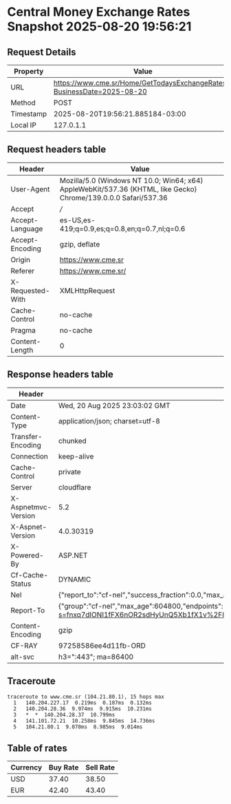 # Central Money Exchange Rates Snapshot 2025-08-20 19:56:21
## Request Details

| Property | Value |
|----------|-------|
| URL | https://www.cme.sr/Home/GetTodaysExchangeRates/?BusinessDate=2025-08-20 |
| Method | POST |
| Timestamp | 2025-08-20T19:56:21.885184-03:00 |
| Local IP | 127.0.1.1 |
    
## Request headers table

| Header | Value |
|--------|-------|
| User-Agent | Mozilla/5.0 (Windows NT 10.0; Win64; x64) AppleWebKit/537.36 (KHTML, like Gecko) Chrome/139.0.0.0 Safari/537.36 |
| Accept | */* |
| Accept-Language | es-US,es-419;q=0.9,es;q=0.8,en;q=0.7,nl;q=0.6 |
| Accept-Encoding | gzip, deflate |
| Origin | https://www.cme.sr |
| Referer | https://www.cme.sr/ |
| X-Requested-With | XMLHttpRequest |
| Cache-Control | no-cache |
| Pragma | no-cache |
| Content-Length | 0 |

    
## Response headers table
| Header | Value |
|--------|-------|
| Date | Wed, 20 Aug 2025 23:03:02 GMT |
| Content-Type | application/json; charset=utf-8 |
| Transfer-Encoding | chunked |
| Connection | keep-alive |
| Cache-Control | private |
| Server | cloudflare |
| X-Aspnetmvc-Version | 5.2 |
| X-Aspnet-Version | 4.0.30319 |
| X-Powered-By | ASP.NET |
| Cf-Cache-Status | DYNAMIC |
| Nel | {"report_to":"cf-nel","success_fraction":0.0,"max_age":604800} |
| Report-To | {"group":"cf-nel","max_age":604800,"endpoints":[{"url":"https://a.nel.cloudflare.com/report/v4?s=fnxq7dIONI1fFX6nOR2sdHyUnQ5Xb1fX1v%2F8rt8EoxmRvtrXciR1bmPlTOBgn%2FdR8Nr3Fk02vwGlzH%2FuQ3f5Dge6KDhJyUspazk%3D"}]} |
| Content-Encoding | gzip |
| CF-RAY | 97258586ee4d11fb-ORD |
| alt-svc | h3=":443"; ma=86400 |

## Traceroute 

```
traceroute to www.cme.sr (104.21.80.1), 15 hops max
  1   140.204.227.17  0.219ms  0.107ms  0.132ms 
  2   140.204.28.36  9.974ms  9.915ms  10.231ms 
  3   *  *  140.204.28.37  10.799ms 
  4   141.101.72.21  10.258ms  9.845ms  14.736ms 
  5   104.21.80.1  9.078ms  8.985ms  9.014ms 

```

## Table of rates

| Currency | Buy Rate | Sell Rate |
|----------|----------|-----------|
| USD | 37.40 | 38.50 |
| EUR | 42.40 | 43.40 |
